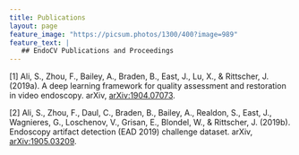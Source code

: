 ```yaml
---
title: Publications 
layout: page
feature_image: "https://picsum.photos/1300/400?image=989"
feature_text: |
   ## EndoCV Publications and Proceedings
---
```



[1]  Ali, S., Zhou, F., Bailey, A., Braden, B., East, J., Lu, X., & Rittscher, J. (2019a). A deep learning framework for quality assessment and restoration in video endoscopy. arXiv, [arXiv:1904.07073](https://arxiv.org/abs/1904.07073).

[2]  Ali, S., Zhou, F., Daul, C., Braden, B., Bailey, A., Realdon, S., East, J., Wagnieres, G., Loschenov, V., Grisan, E., Blondel, W., & Rittscher, J. (2019b). Endoscopy artifact detection (EAD 2019) challenge dataset. arXiv, [arXiv:1905.03209](https://arxiv.org/abs/1905.03209).

